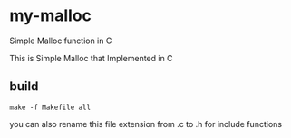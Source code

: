 # my-malloc
Simple Malloc function in C

This is Simple Malloc that Implemented in C

## build
```
make -f Makefile all
```

you can also rename this file extension from .c to .h for include functions